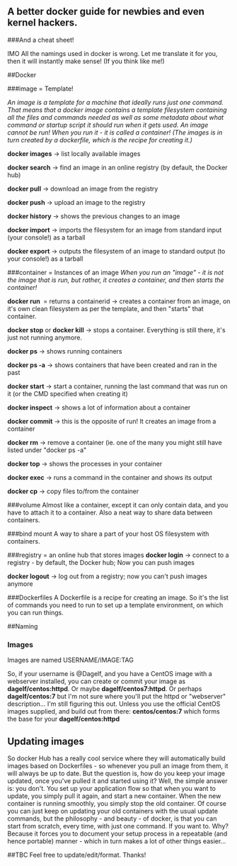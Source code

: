 ## A better docker guide for newbies and even kernel hackers.
###And a cheat sheet!

IMO All the namings used in docker is wrong. Let me translate it for you, then it will instantly make sense! (If you think like me!)

##Docker

###image = Template!

*An image is a template for a machine that ideally runs just one command. That means that a docker image contains a template filesystem containing all the files and commands needed as well as some metadata about what command or startup script it should run when it gets used. An image cannot be run! When you run it - it is called a container! (The images is in turn created by a dockerfile, which is the recipe for creating it.)*

 **docker images** -> list locally available images
 
 **docker search** -> find an image in an online registry (by default, the Docker hub)

 **docker pull** -> download an image from the registry

 **docker push** -> upload an image to the registry

 **docker history** -> shows the previous changes to an image

 **docker import** -> imports the filesystem for an image from standard input (your console!) as a tarball

 **docker export** -> outputs the filesystem of an image to standard output (to your console!) as a tarball
 
###container = Instances of an image
 *When you run an "image" - it is not the image that is run, but rather, it creates a container, and then starts the container!*

 **docker run <image>** = returns a containerid -> creates a container from an image, on it's own clean filesystem as per the template, and then "starts" that container. 

 **docker stop** or **docker kill** -> stops a container. Everything is still there, it's just not running anymore. 

 **docker ps** -> shows running containers

 **docker ps -a** -> shows containers that have been created and ran in the past

 **docker start** -> start a container, running the last command that was run on it (or the CMD specified when creating it)

 **docker inspect** -> shows a lot of information about a container

 **docker commit** -> this is the opposite of run! It creates an image from a container

 **docker rm** -> remove a container (ie. one of the many you might still have listed under "docker ps -a"

 **docker top** -> shows the processes in your container

 **docker exec** -> runs a command in the container and shows its output

 **docker cp** -> copy files to/from the container
 
###volume
Almost like a container, except it can only contain data, and you have to attach it to a container. Also a neat way to share data between containers.
  
###bind mount
A way to share a part of your host OS filesystem with containers.

###registry = an online hub that stores images
 **docker login** -> connect to a registry - by default, the Docker hub; Now you can push images

 **docker logout** -> log out from a registry; now you can't push images anymore

###Dockerfiles
A Dockerfile is a recipe for creating an image. So it's the list of commands you need to run to set up a template environment, on which you can run things.

##Naming
### Images
Images are named USERNAME/IMAGE:TAG

So, if your username is @Dagelf, and you have a CentOS image with a webserver installed, you can create or commit your image as **dagelf/centos:httpd**. Or maybe **dagelf/centos7:httpd**. Or perhaps **dagelf/centos:7** but I'm not sure where you'll put the httpd or "webserver" description... I'm still figuring this out. Unless you use the official CentOS images supplied, and build out from there: **centos/centos:7** which forms the base for your **dagelf/centos:httpd**

## Updating images
So docker Hub has a really cool service where they will automatically build images based on Dockerfiles - so whenever you pull an image from them, it will always be up to date. But the question is, how do you keep your image updated, once you've pulled it and started using it? Well, the simple answer is: you don't. You set up your application flow so that when you want to update, you simply pull it again, and start a new container. When the new container is running smoothly, you simply stop the old container. Of course you can just keep on updating your old containers with the usual update commands, but the philosophy - and beauty - of docker, is that you can start from scratch, every time, with just one command. If you want to. Why? Because it forces you to document your setup process in a repeatable (and hence portable) manner - which in turn makes a lot of other things easier...

##TBC
 Feel free to update/edit/format. Thanks!
